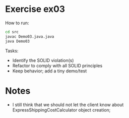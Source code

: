 # Exercise ex03

How to run:

```bash
cd src
javac Demo03.java.java
java Demo03
```

Tasks:

- Identify the SOLID violation(s)
- Refactor to comply with all SOLID principles
- Keep behavior; add a tiny demo/test

# Notes

- I still think that we should not let the client know about ExpressShippingCostCalculator object creation;
